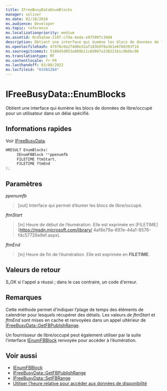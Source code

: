 ```yaml
---
title: IFreeBusyDataEnumBlocks
manager: soliver
ms.date: 02/18/2016
ms.audience: Developer
ms.topic: reference
ms.localizationpriority: medium
ms.assetid: 0cd5a5ae-118f-c7da-4eda-e97590fc39d4
description: Obtient une interface qui éumène les blocs de données de libre/occupé pour un utilisateur dans un délai spécifié.
ms.openlocfilehash: 47978c0a274d0e32af183b9f8a361e6f60393f16
ms.sourcegitcommit: 518845d053a009b11c8d907a33822161c0b6bc96
ms.translationtype: MT
ms.contentlocale: fr-FR
ms.lasthandoff: 03/08/2022
ms.locfileid: "63381284"
---
```

# <a name="ifreebusydataenumblocks"></a>IFreeBusyData::EnumBlocks

Obtient une interface qui éumène les blocs de données de libre/occupé pour un utilisateur dans un délai spécifié.
  
## <a name="quick-info"></a>Informations rapides

Voir [IFreeBusyData](ifreebusydata.md).
  
```cpp
HRESULT EnumBlocks( 
     IEnumFBBlock **ppenumfb
     FILETIME ftmStart, 
     FILETIME ftmEnd 
);

```

## <a name="parameters"></a>Paramètres

_ppenumfb_
  
> [out] Interface qui permet d’éumer les blocs de libre/occupé.
    
_ftmStart_
  
> [in] Heure de début de l’éumération. Elle est exprimée en [FILETIME](https://msdn.microsoft.com/library/ 4af8e79a-697e-44a1-8576-fdc57726e9ef.aspx).
    
_ftmEnd_
  
> [in] Heure de fin de l’éumération. Elle est exprimée en **FILETIME**.

## <a name="return-values"></a>Valeurs de retour

S_OK si l'appel a réussi ; dans le cas contraire, un code d'erreur.
  
## <a name="remarks"></a>Remarques

Cette méthode permet d’indiquer l’plage de temps des éléments de calendrier pour lesquels récupérer des détails. Les valeurs *de ftmStart* et *ftmEnd* sont mises en cache et renvoyées dans un appel ultérieur de [IFreeBusyData::GetFBPublishRange](ifreebusydata-getfbpublishrange.md).
  
Un fournisseur de libre/occupé peut également utiliser par la suite l’interface [IEnumFBBlock](ienumfbblock.md) renvoyée pour accéder à l’éumération.
  
## <a name="see-also"></a>Voir aussi

- [IEnumFBBlock](ienumfbblock.md)
- [IFreeBusyData::GetFBPublishRange](ifreebusydata-getfbpublishrange.md)
- [IFreeBusyData::SetFBRange](ifreebusydata-setfbrange.md)
- [Utiliser l’heure relative pour accéder aux données de disponibilité](how-to-use-relative-time-to-access-free-busy-data.md)
